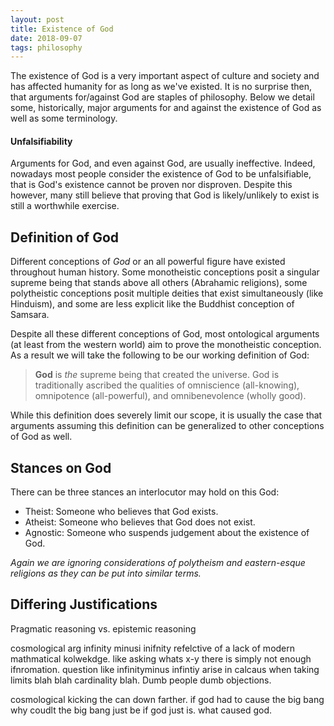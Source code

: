 ```yaml
---
layout: post
title: Existence of God
date: 2018-09-07
tags: philosophy
---
```

The existence of God is a very important aspect of culture and society and has affected humanity for as long as we've existed. It is no surprise then, that arguments for/against God are staples of philosophy. Below we detail some, historically, major arguments for and against the existence of God as well as some terminology.

#### Unfalsifiability
Arguments for God, and even against God, are usually ineffective. Indeed, nowadays most people consider the existence of God to be unfalsifiable, that is God's existence cannot be proven nor disproven. Despite this however, many still believe that proving that God is likely/unlikely to exist is still a worthwhile exercise.

<!--more-->

## Definition of God
Different conceptions of *God* or an all powerful figure have existed throughout human history. Some monotheistic conceptions posit a singular supreme being that stands above all others (Abrahamic religions), some polytheistic conceptions posit multiple deities that exist simultaneously (like Hinduism), and some are less explicit like the Buddhist conception of Samsara.

Despite all these different conceptions of God, most ontological arguments (at least from the western world) aim to prove the monotheistic conception. As a result we will take the following to be our working definition of God:

>**God** is *the* supreme being that created the universe. God is traditionally ascribed the qualities of omniscience (all-knowing), omnipotence (all-powerful), and omnibenevolence (wholly good).

While this definition does severely limit our scope, it is usually the case that arguments assuming this definition can be generalized to other conceptions of God as well.

## Stances on God
There can be three stances an interlocutor may hold on this God:

- Theist: Someone who believes that God exists.
- Atheist: Someone who believes that God does not exist.
- Agnostic: Someone who suspends judgement about the existence of God.

*Again we are ignoring considerations of polytheism and eastern-esque religions as they can be put into similar terms.*

## Differing Justifications
Pragmatic reasoning vs. epistemic reasoning


cosmological arg infinity minusi inifnity refelctive of a lack of modern mathmatical kolwekdge. like asking whats x-y there is simply not enough ifnromation. question like infinityminus infintiy arise in calcaus when taking limits blah blah cardinality blah. Dumb people dumb objections.

cosmological kicking the can down farther. if god had to cause the big bang why coudlt the big bang just be if god just is. what caused god.
